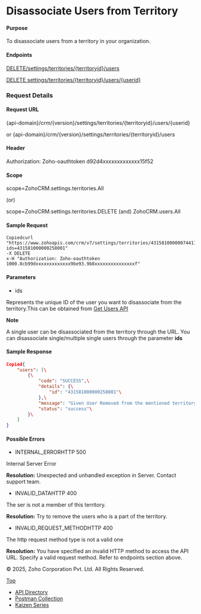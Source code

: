 
# Disassociate Users from Territory

#### Purpose

To disassociate users from a territory in your organization.

#### Endpoints

[DELETE/settings/territories/{territoryid}/users](https://www.zoho.com/crm/developer/docs/api/v7/disassociate-users-territory.html)

[DELETE settings/territories/{territoryid}/users/{userid}](https://www.zoho.com/crm/developer/docs/api/v7/disassociate-users-territory.html)

### Request Details

#### Request URL

{api-domain}/crm/{version}/settings/territories/{territoryid}/users/{userid}

or {api-domain}/crm/{version}/settings/territories/{territoryid}/users

#### Header

Authorization: Zoho-oauthtoken d92d4xxxxxxxxxxxxx15f52

#### Scope

scope=ZohoCRM.settings.territories.All

(or)

scope=ZohoCRM.settings.territories.DELETE (and) ZohoCRM.users.All

#### Sample Request

``` curl
Copiedcurl "https://www.zohoapis.com/crm/v7/settings/territories/431581000000744113/users?ids=431581000000258001"
-X DELETE
x-H "Authorization: Zoho-oauthtoken 1000.8cb99dxxxxxxxxxxxxx9be93.9b8xxxxxxxxxxxxxxxf"
```

#### Parameters

- ids



Represents the unique ID of the user you want to disassociate from the territory.This can be obtained from [Get Users API](https://www.zoho.com/crm/developer/docs/api/v7/get-users.html)


**Note**

A single user can be disassociated from the territory through the URL. You can disassociate single/multiple single users through the parameter **ids**

#### Sample Response

``` json
Copied{
    "users": [\
        {\
            "code": "SUCCESS",\
            "details": {\
                "id": "431581000000258001"\
            },\
            "message": "Given User Removed from the mentioned territory Successfully",\
            "status": "success"\
        }\
    ]
}
```

#### Possible Errors

- INTERNAL\_ERRORHTTP 500



Internal Server Error

**Resolution:** Unexpected and unhandled exception in Server. Contact support team.

- INVALID\_DATAHTTP 400



The ser is not a member of this territory.

**Resolution:** Try to remove the users who is a part of the territory.

- INVALID\_REQUEST\_METHODHTTP 400



The http request method type is not a valid one

**Resolution:** You have specified an invalid HTTP method to access the API URL. Specify a valid request method. Refer to endpoints section above.


© 2025, Zoho Corporation Pvt. Ltd. All Rights Reserved.

[Top](https://www.zoho.com/crm/developer/docs/api/v7/disassociate-users-territory.html#top)

- [API Directory](https://www.zoho.com/crm/developer/docs/api-directory.html?source_from=qlink_)
- [Postman Collection](https://www.postman.com/zohocrmdevelopers/workspace/zoho-crm-developers/overview?source_from=qlink_)
- [Kaizen Series](https://www.zoho.com/crm/developer/docs/kaizen-series-directory.html?source_from=qlink_)